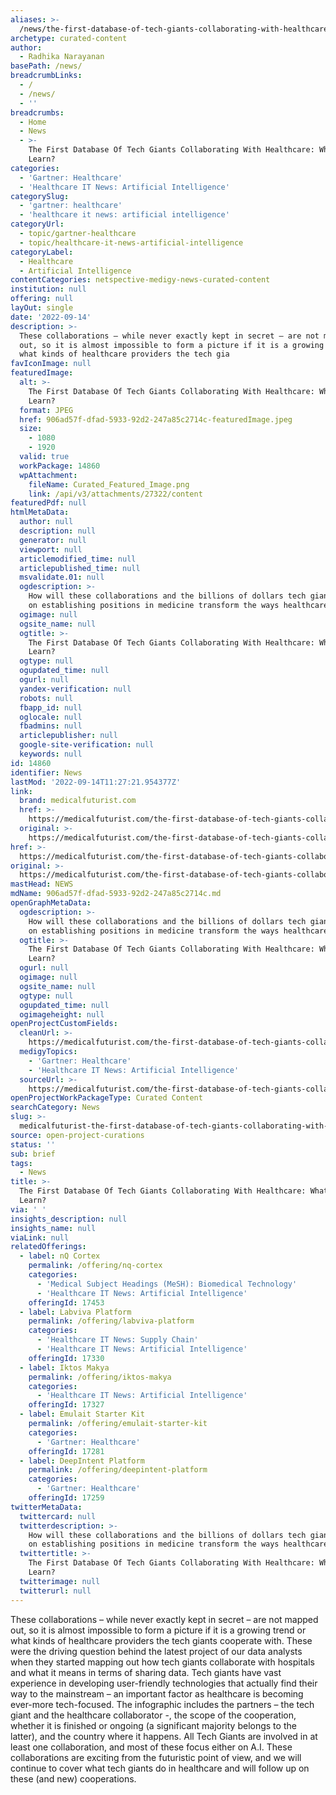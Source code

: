 ```yaml
---
aliases: >-
  /news/the-first-database-of-tech-giants-collaborating-with-healthcare-what-can-we-learn
archetype: curated-content
author:
  - Radhika Narayanan
basePath: /news/
breadcrumbLinks:
  - /
  - /news/
  - ''
breadcrumbs:
  - Home
  - News
  - >-
    The First Database Of Tech Giants Collaborating With Healthcare: What Can We
    Learn?
categories:
  - 'Gartner: Healthcare'
  - 'Healthcare IT News: Artificial Intelligence'
categorySlug:
  - 'gartner: healthcare'
  - 'healthcare it news: artificial intelligence'
categoryUrl:
  - topic/gartner-healthcare
  - topic/healthcare-it-news-artificial-intelligence
categoryLabel:
  - Healthcare
  - Artificial Intelligence
contentCategories: netspective-medigy-news-curated-content
institution: null
offering: null
layOut: single
date: '2022-09-14'
description: >-
  These collaborations – while never exactly kept in secret – are not mapped
  out, so it is almost impossible to form a picture if it is a growing trend or
  what kinds of healthcare providers the tech gia
favIconImage: null
featuredImage:
  alt: >-
    The First Database Of Tech Giants Collaborating With Healthcare: What Can We
    Learn?
  format: JPEG
  href: 906ad57f-dfad-5933-92d2-247a85c2714c-featuredImage.jpeg
  size:
    - 1080
    - 1920
  valid: true
  workPackage: 14860
  wpAttachment:
    fileName: Curated_Featured_Image.png
    link: /api/v3/attachments/27322/content
featuredPdf: null
htmlMetaData:
  author: null
  description: null
  generator: null
  viewport: null
  articlemodified_time: null
  articlepublished_time: null
  msvalidate.01: null
  ogdescription: >-
    How will these collaborations and the billions of dollars tech giants spend
    on establishing positions in medicine transform the ways healthcare happens?
  ogimage: null
  ogsite_name: null
  ogtitle: >-
    The First Database Of Tech Giants Collaborating With Healthcare: What Can We
    Learn?
  ogtype: null
  ogupdated_time: null
  ogurl: null
  yandex-verification: null
  robots: null
  fbapp_id: null
  oglocale: null
  fbadmins: null
  articlepublisher: null
  google-site-verification: null
  keywords: null
id: 14860
identifier: News
lastMod: '2022-09-14T11:27:21.954377Z'
link:
  brand: medicalfuturist.com
  href: >-
    https://medicalfuturist.com/the-first-database-of-tech-giants-collaborating-with-healthcare-what-can-we-learn/
  original: >-
    https://medicalfuturist.com/the-first-database-of-tech-giants-collaborating-with-healthcare-what-can-we-learn
href: >-
  https://medicalfuturist.com/the-first-database-of-tech-giants-collaborating-with-healthcare-what-can-we-learn/
original: >-
  https://medicalfuturist.com/the-first-database-of-tech-giants-collaborating-with-healthcare-what-can-we-learn
mastHead: NEWS
mdName: 906ad57f-dfad-5933-92d2-247a85c2714c.md
openGraphMetaData:
  ogdescription: >-
    How will these collaborations and the billions of dollars tech giants spend
    on establishing positions in medicine transform the ways healthcare happens?
  ogtitle: >-
    The First Database Of Tech Giants Collaborating With Healthcare: What Can We
    Learn?
  ogurl: null
  ogimage: null
  ogsite_name: null
  ogtype: null
  ogupdated_time: null
  ogimageheight: null
openProjectCustomFields:
  cleanUrl: >-
    https://medicalfuturist.com/the-first-database-of-tech-giants-collaborating-with-healthcare-what-can-we-learn/
  medigyTopics:
    - 'Gartner: Healthcare'
    - 'Healthcare IT News: Artificial Intelligence'
  sourceUrl: >-
    https://medicalfuturist.com/the-first-database-of-tech-giants-collaborating-with-healthcare-what-can-we-learn
openProjectWorkPackageType: Curated Content
searchCategory: News
slug: >-
  medicalfuturist-the-first-database-of-tech-giants-collaborating-with-healthcare-what-can-we-learn
source: open-project-curations
status: ''
sub: brief
tags:
  - News
title: >-
  The First Database Of Tech Giants Collaborating With Healthcare: What Can We
  Learn?
via: ' '
insights_description: null
insights_name: null
viaLink: null
relatedOfferings:
  - label: nQ Cortex
    permalink: /offering/nq-cortex
    categories:
      - 'Medical Subject Headings (MeSH): Biomedical Technology'
      - 'Healthcare IT News: Artificial Intelligence'
    offeringId: 17453
  - label: Labviva Platform
    permalink: /offering/labviva-platform
    categories:
      - 'Healthcare IT News: Supply Chain'
      - 'Healthcare IT News: Artificial Intelligence'
    offeringId: 17330
  - label: Iktos Makya
    permalink: /offering/iktos-makya
    categories:
      - 'Healthcare IT News: Artificial Intelligence'
    offeringId: 17327
  - label: Emulait Starter Kit
    permalink: /offering/emulait-starter-kit
    categories:
      - 'Gartner: Healthcare'
    offeringId: 17281
  - label: DeepIntent Platform
    permalink: /offering/deepintent-platform
    categories:
      - 'Gartner: Healthcare'
    offeringId: 17259
twitterMetaData:
  twittercard: null
  twitterdescription: >-
    How will these collaborations and the billions of dollars tech giants spend
    on establishing positions in medicine transform the ways healthcare happens?
  twittertitle: >-
    The First Database Of Tech Giants Collaborating With Healthcare: What Can We
    Learn?
  twitterimage: null
  twitterurl: null
---
```

<p>These collaborations – while never exactly kept in secret – are not mapped out, so it is almost impossible to form a picture if it is a growing trend or what kinds of healthcare providers the tech giants cooperate with.
These were the driving question behind the latest project of our data analysts when they started mapping out how tech giants collaborate with hospitals and what it means in terms of sharing data.
Tech giants have vast experience in developing user-friendly technologies that actually find their way to the mainstream – an important factor as healthcare is becoming ever-more tech-focused.
The infographic includes the partners – the tech giant and the healthcare collaborator -, the scope of the cooperation, whether it is finished or ongoing (a significant majority belongs to the latter), and the country where it happens.
All Tech Giants are involved in at least one collaboration, and most of these focus either on A.I.
These collaborations are exciting from the futuristic point of view, and we will continue to cover what tech giants do in healthcare and will follow up on these (and new) cooperations.</p>